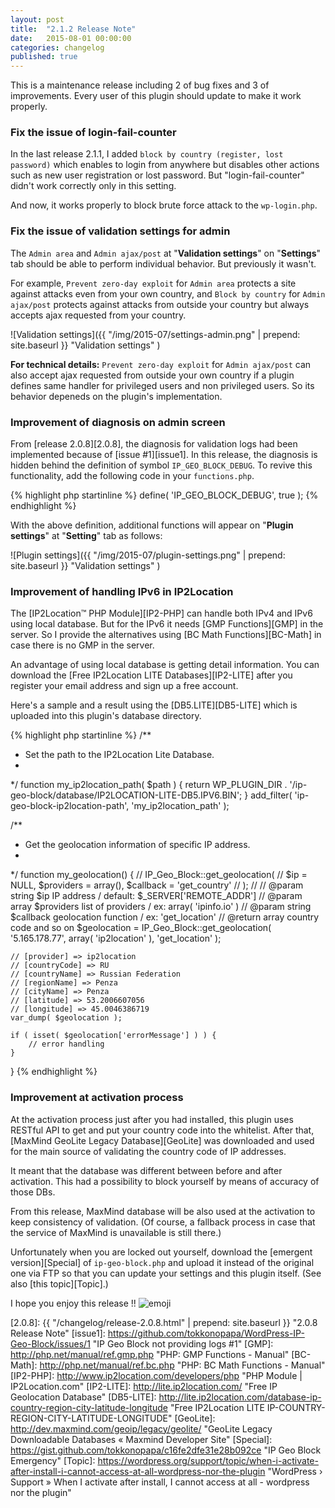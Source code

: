 ```yaml
---
layout: post
title:  "2.1.2 Release Note"
date:   2015-08-01 00:00:00
categories: changelog
published: true
---
```


This is a maintenance release including 2 of bug fixes and 3 of improvements.
Every user of this plugin should update to make it work properly.

<!--more-->

### Fix the issue of login-fail-counter ###

In the last release 2.1.1, I added `block by country (register, lost password)`
which enables to login from anywhere but disables other actions such as new 
user registration or lost password. But "login-fail-counter" didn't work 
correctly only in this setting.

And now, it works properly to block brute force attack to the `wp-login.php`.

### Fix the issue of validation settings for admin ###

The `Admin area` and `Admin ajax/post` at "**Validation settings**" on 
"**Settings**" tab should be able to perform individual behavior. But 
previously it wasn't.

For example, `Prevent zero-day exploit` for `Admin area` protects a site 
against attacks even from your own country, and `Block by country` for 
`Admin ajax/post` protects against attacks from outside your country but 
always accepts ajax requested from your country.

![Validation settings]({{ "/img/2015-07/settings-admin.png" | prepend: site.baseurl }}
  "Validation settings"
)

<div class="alert alert-info" role="alert">
<strong>For technical details:</strong>
<code>Prevent zero-day exploit</code> for <code>Admin ajax/post</code> can 
also accept ajax requested from outside your own country if a plugin defines 
same handler for privileged users and non privileged users. So its behavior 
depeneds on the plugin's implementation.
</div>

### Improvement of diagnosis on admin screen ###

From [release 2.0.8][2.0.8], the diagnosis for validation logs had been 
implemented because of [issue #1][issue1]. In this release, the diagnosis is 
hidden behind the definition of symbol `IP_GEO_BLOCK_DEBUG`. To revive this 
functionality, add the following code in your `functions.php`.

{% highlight php startinline %}
define( 'IP_GEO_BLOCK_DEBUG', true );
{% endhighlight %}

With the above definition, additional functions will appear on 
"**Plugin settings**" at "**Setting**" tab as follows:

![Plugin settings]({{ "/img/2015-07/plugin-settings.png" | prepend: site.baseurl }}
  "Validation settings"
)

### Improvement of handling IPv6 in IP2Location ###

The [IP2Location&trade; PHP Module][IP2-PHP] can handle both IPv4 and IPv6 
using local database. But for the IPv6 it needs [GMP Functions][GMP] in the 
server. So I provide the alternatives using [BC Math Functions][BC-Math] in 
case there is no GMP in the server.

An advantage of using local database is getting detail information. You can 
download the [Free IP2Location LITE Databases][IP2-LITE] after you register 
your email address and sign up a free account.

Here's a sample and a result using the [DB5.LITE][DB5-LITE] which is uploaded 
into this plugin's database directory.

{% highlight php startinline %}
/**
 * Set the path to the IP2Location Lite Database.
 *
 */
function my_ip2location_path( $path ) {
    return WP_PLUGIN_DIR . '/ip-geo-block/database/IP2LOCATION-LITE-DB5.IPV6.BIN';
}
add_filter( 'ip-geo-block-ip2location-path', 'my_ip2location_path' );

/**
 * Get the geolocation information of specific IP address.
 *
 */
function my_geolocation() {
    // IP_Geo_Block::get_geolocation(
    //    $ip = NULL, $providers = array(), $callback = 'get_country'
    // );
    //
    // @param string $ip IP address / default: $_SERVER['REMOTE_ADDR']
    // @param array  $providers list of providers / ex: array( 'ipinfo.io' )
    // @param string $callback geolocation function / ex: 'get_location'
    // @return array country code and so on
    $geolocation = IP_Geo_Block::get_geolocation(
        '5.165.178.77', array( 'ip2location' ), 'get_location'
    );

    // [provider] => ip2location
    // [countryCode] => RU
    // [countryName] => Russian Federation
    // [regionName] => Penza
    // [cityName] => Penza
    // [latitude] => 53.2006607056
    // [longitude] => 45.0046386719
    var_dump( $geolocation );

    if ( isset( $geolocation['errorMessage'] ) ) {
        // error handling
    }
}
{% endhighlight %}

### Improvement at activation process ###

At the activation process just after you had installed, this plugin uses 
RESTful API to get and put your country code into the whitelist. After that, 
[MaxMind GeoLite Legacy Database][GeoLite] was downloaded and used for the 
main source of validating the country code of IP addresses.

It meant that the database was different between before and after activation.
This had a possibility to block yourself by means of accuracy of those DBs.

<!-- https://wordpress.org/support/topic/doesnt-work-249 -->

From this release, MaxMind database will be also used at the activation to 
keep consistency of validation. (Of course, a fallback process in case that 
the service of MaxMind is unavailable is still there.)

Unfortunately when you are locked out yourself, download the 
[emergent version][Special] of `ip-geo-block.php` and upload it instead of the 
original one via FTP so that you can update your settings and this plugin itself.
(See also [this topic][Topic].)

I hope you enjoy this release !! <span class="emoji">
![emoji](https://assets-cdn.github.com/images/icons/emoji/unicode/1f604.png)
</span>

[2.0.8]:    {{ "/changelog/release-2.0.8.html" | prepend: site.baseurl }} "2.0.8 Release Note"
[issue1]:   https://github.com/tokkonopapa/WordPress-IP-Geo-Block/issues/1 "IP Geo Block not providing logs #1"
[GMP]:      http://php.net/manual/ref.gmp.php "PHP: GMP Functions - Manual"
[BC-Math]:  http://php.net/manual/ref.bc.php "PHP: BC Math Functions - Manual"
[IP2-PHP]:  http://www.ip2location.com/developers/php "PHP Module | IP2Location.com"
[IP2-LITE]: http://lite.ip2location.com/ "Free IP Geolocation Database"
[DB5-LITE]: http://lite.ip2location.com/database-ip-country-region-city-latitude-longitude "Free IP2Location LITE IP-COUNTRY-REGION-CITY-LATITUDE-LONGITUDE"
[GeoLite]:  http://dev.maxmind.com/geoip/legacy/geolite/ "GeoLite Legacy Downloadable Databases « Maxmind Developer Site"
[Special]:  https://gist.github.com/tokkonopapa/c16fe2dfe31e28b092ce "IP Geo Block Emergency"
[Topic]:    https://wordpress.org/support/topic/when-i-activate-after-install-i-cannot-access-at-all-wordpress-nor-the-plugin "WordPress › Support » When I activate after install, I cannot access at all - wordpress nor the plugin"
